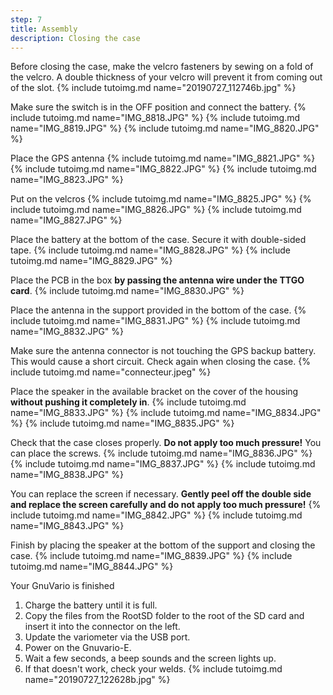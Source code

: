 ```yaml
---
step: 7
title: Assembly
description: Closing the case
---
```


Before closing the case, make the velcro fasteners by sewing on a fold of the velcro. A double thickness of your velcro will prevent it from coming out of the slot.
{% include tutoimg.md name="20190727_112746b.jpg" %}

Make sure the switch is in the OFF position and connect the battery.
{% include tutoimg.md name="IMG_8818.JPG" %}
{% include tutoimg.md name="IMG_8819.JPG" %}
{% include tutoimg.md name="IMG_8820.JPG" %}

Place the GPS antenna
{% include tutoimg.md name="IMG_8821.JPG" %}
{% include tutoimg.md name="IMG_8822.JPG" %}
{% include tutoimg.md name="IMG_8823.JPG" %}

Put on the velcros
{% include tutoimg.md name="IMG_8825.JPG" %}
{% include tutoimg.md name="IMG_8826.JPG" %}
{% include tutoimg.md name="IMG_8827.JPG" %}

Place the battery at the bottom of the case. Secure it with double-sided tape.
{% include tutoimg.md name="IMG_8828.JPG" %}
{% include tutoimg.md name="IMG_8829.JPG" %}

Place the PCB in the box **by passing the antenna wire under the TTGO card**.
{% include tutoimg.md name="IMG_8830.JPG" %}

Place the antenna in the support provided in the bottom of the case.
{% include tutoimg.md name="IMG_8831.JPG" %}
{% include tutoimg.md name="IMG_8832.JPG" %}

Make sure the antenna connector is not touching the GPS backup battery. This would cause a short circuit. Check again when closing the case.
{% include tutoimg.md name="connecteur.jpeg" %}

Place the speaker in the available bracket on the cover of the housing **without pushing it completely in**.
{% include tutoimg.md name="IMG_8833.JPG" %}
{% include tutoimg.md name="IMG_8834.JPG" %}
{% include tutoimg.md name="IMG_8835.JPG" %}

Check that the case closes properly. **Do not apply too much pressure!** You can place the screws.
{% include tutoimg.md name="IMG_8836.JPG" %}
{% include tutoimg.md name="IMG_8837.JPG" %}
{% include tutoimg.md name="IMG_8838.JPG" %}

You can replace the screen if necessary. **Gently peel off the double side and replace the screen carefully and do not apply too much pressure!**
{% include tutoimg.md name="IMG_8842.JPG" %}
{% include tutoimg.md name="IMG_8843.JPG" %}

Finish by placing the speaker at the bottom of the support and closing the case.
{% include tutoimg.md name="IMG_8839.JPG" %}
{% include tutoimg.md name="IMG_8844.JPG" %}

Your GnuVario is finished
1. Charge the battery until it is full.
2. Copy the files from the RootSD folder to the root of the SD card and insert it into the connector on the left.
3. Update the variometer via the USB port.
4. Power on the Gnuvario-E.
5. Wait a few seconds, a beep sounds and the screen lights up.
6. If that doesn't work, check your welds.
{% include tutoimg.md name="20190727_122628b.jpg" %}
